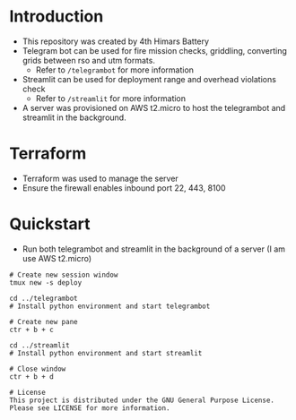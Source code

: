 # Introduction
- This repository was created by 4th Himars Battery
- Telegram bot can be used for fire mission checks, griddling, converting grids between rso and utm formats.
    - Refer to `/telegrambot` for more information
- Streamlit can be used for deployment range and overhead violations check
    - Refer to `/streamlit` for more information
- A server was provisioned on AWS t2.micro to host the telegrambot and streamlit in the background.

# Terraform
- Terraform was used to manage the server
- Ensure the firewall enables inbound port 22, 443, 8100

# Quickstart
- Run both telegrambot and streamlit in the background of a server (I am use AWS t2.micro)
```
# Create new session window
tmux new -s deploy

cd ../telegrambot
# Install python environment and start telegrambot

# Create new pane
ctr + b + c

cd ../streamlit
# Install python environment and start streamlit

# Close window
ctr + b + d

# License
This project is distributed under the GNU General Purpose License. Please see LICENSE for more information.